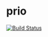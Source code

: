 # prio

[![Build Status](https://travis-ci.org/demuetz/prio.svg?branch=master)](https://travis-ci.org/demuetz/prio)